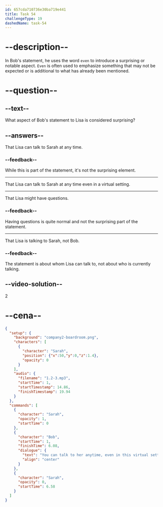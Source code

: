 ```yaml
---
id: 657cda710736e30ba719e441
title: Task 54
challengeType: 19
dashedName: task-54
---
```


<!--
AUDIO REFERENCE:
You can talk to her any time, even in this virtual setting, if you have any questions, Lisa.
-->

# --description--

In Bob's statement, he uses the word `even` to introduce a surprising or notable aspect. `Even` is often used to emphasize something that may not be expected or is additional to what has already been mentioned.

# --question--

## --text--

What aspect of Bob's statement to Lisa is considered surprising?

## --answers--

That Lisa can talk to Sarah at any time.

### --feedback--

While this is part of the statement, it's not the surprising element.

---

That Lisa can talk to Sarah at any time even in a virtual setting.

---

That Lisa might have questions.

### --feedback--

Having questions is quite normal and not the surprising part of the statement.

---

That Lisa is talking to Sarah, not Bob.

### --feedback--

The statement is about whom Lisa can talk to, not about who is currently talking.

## --video-solution--

2

# --cena--

```json
{
  "setup": {
    "background": "company2-boardroom.png",
    "characters": [
      {
        "character": "Sarah",
        "position": {"x":50,"y":0,"z":1.4},
        "opacity": 0
      }
    ],
    "audio": {
      "filename": "1.2-3.mp3",
      "startTime": 1,
      "startTimestamp": 14.86,
      "finishTimestamp": 19.94
    }
  },
  "commands": [
    {
      "character": "Sarah",
      "opacity": 1,
      "startTime": 0
    },
    {
      "character": "Bob",
      "startTime": 1,
      "finishTime": 6.08,
      "dialogue": {
        "text": "You can talk to her anytime, even in this virtual setting, if you have questions, Lisa.",
        "align": "center"
      }
    },
    {
      "character": "Sarah",
      "opacity": 0,
      "startTime": 6.58
    }
  ]
}
```
